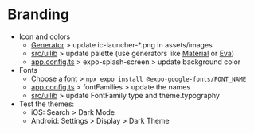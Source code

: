 # Branding

- Icon and colors
  - [Generator](https://www.figma.com/community/file/938712838317973976) > update ic-launcher-*.png in assets/images
  - [src/uilib](./src/uilib/index.ts) > update palette (use generators like [Material](https://materialui.co/colors) or [Eva](https://colors.eva.design))
  - [app.config.ts](./app.config.ts) > expo-splash-screen > update background color
- Fonts
  - [Choose a font](https://fonts.google.com) > `npx expo install @expo-google-fonts/FONT_NAME`
  - [app.config.ts](./app.config.ts) > fontFamilies > update the names
  - [src/uilib](./src/uilib/index.ts) > update FontFamily type and theme.typography
- Test the themes:
  - iOS: Search > Dark Mode
  - Android: Settings > Display > Dark Theme
